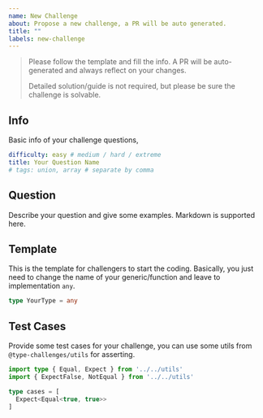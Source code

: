 ```yaml
---
name: New Challenge
about: Propose a new challenge, a PR will be auto generated.
title: ""
labels: new-challenge
---
```


> Please follow the template and fill the info. A PR will be auto-generated and always reflect on your changes.
>
> Detailed solution/guide is not required, but please be sure the challenge is solvable.

## Info

Basic info of your challenge questions,

```yaml
difficulty: easy # medium / hard / extreme
title: Your Question Name
# tags: union, array # separate by comma
```

## Question

<!--question-start-->

Describe your question and give some examples. Markdown is supported here. 

<!--question-end-->

## Template

This is the template for challengers to start the coding. Basically, you just need to change the name of your generic/function and leave to implementation `any`.

```ts
type YourType = any
```

## Test Cases

Provide some test cases for your challenge, you can use some utils from `@type-challenges/utils` for asserting.  

```ts
import type { Equal, Expect } from '../../utils'
import { ExpectFalse, NotEqual } from '../../utils'

type cases = [
  Expect<Equal<true, true>>
]
```
